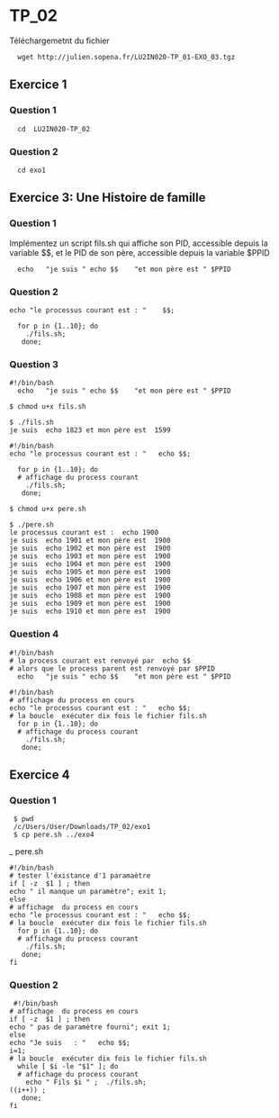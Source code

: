 # TP_02

Téléchargemetnt du fichier 
```shell
  wget http://julien.sopena.fr/LU2IN020-TP_01-EXO_03.tgz
```

## Exercice 1
### Question 1
```shell
  cd  LU2IN020-TP_02
```
### Question 2
```shell
  cd exo1
```




## Exercice 3:  Une Histoire de famille
### Question 1
Implémentez un script fils.sh qui affiche son PID, accessible depuis la variable $$, et le PID de son père, accessible depuis la variable $PPID
```shell
  echo   "je suis " echo $$    "et mon père est " $PPID
```
### Question 2
```shell
echo "le processus courant est : "    $$;

  for p in {1..10}; do
    ./fils.sh;
   done;
```

### Question 3
```shell
#!/bin/bash
  echo   "je suis " echo $$    "et mon père est " $PPID
```
```shell
$ chmod u+x fils.sh

$ ./fils.sh
je suis  echo 1823 et mon père est  1599
```


```shell
#!/bin/bash
echo "le processus courant est : "   echo $$;

  for p in {1..10}; do
  # affichage du process courant
    ./fils.sh;
   done;

```


```shell
$ chmod u+x pere.sh

$ ./pere.sh
le processus courant est :  echo 1900
je suis  echo 1901 et mon père est  1900
je suis  echo 1902 et mon père est  1900
je suis  echo 1903 et mon père est  1900
je suis  echo 1904 et mon père est  1900
je suis  echo 1905 et mon père est  1900
je suis  echo 1906 et mon père est  1900
je suis  echo 1907 et mon père est  1900
je suis  echo 1908 et mon père est  1900
je suis  echo 1909 et mon père est  1900
je suis  echo 1910 et mon père est  1900

```

### Question 4
```shell
#!/bin/bash
# la process courant est renvoyé par  echo $$
# alors que le process parent est renvoyé par $PPID
  echo   "je suis " echo $$    "et mon père est " $PPID
```

```shell
#!/bin/bash
# affichage du process en cours
echo "le processus courant est : "   echo $$;
# la boucle  exécuter dix fois le fichier fils.sh
  for p in {1..10}; do
  # affichage du process courant
    ./fils.sh;
   done;
```

##  Exercice 4
### Question 1
```shell
 $ pwd
 /c/Users/User/Downloads/TP_02/exo1
 $ cp pere.sh ../exo4
```

_ pere.sh
```shell
#!/bin/bash
# tester l'éxistance d'1 paramaètre
if [ -z  $1 ] ; then
echo " il manque un paramètre"; exit 1;
else
# affichage  du process en cours
echo "le processus courant est : "   echo $$;
# la boucle  exécuter dix fois le fichier fils.sh
  for p in {1..10}; do
  # affichage du process courant
    ./fils.sh;
   done;
fi

```


### Question 2
```shell
 #!/bin/bash
# affichage  du process en cours
if [ -z  $1 ] ; then
echo " pas de paramètre fourni"; exit 1;
else
echo "Je suis   : "   echo $$;
i=1;
# la boucle  exécuter dix fois le fichier fils.sh
  while [ $i -le "$1" ]; do
  # affichage du process courant
    echo " Fils $i " ;  ./fils.sh;
((i++)) ;
   done;
fi

```

